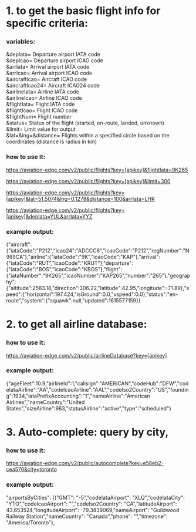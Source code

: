 # 1. to get the basic flight info for specific criteria:
### variables:
&depIata= Departure airport IATA code<br>
&depIcao= Departure airport ICAO code<br>
&arrIata= Arrival airport IATA code<br>
&arrIcao= Arrival airport ICAO code<br>
&aircraftIcao= Aircraft ICAO code<br>
&aircraftIcao24= Aircraft ICAO24 code<br>
&airlineIata= Airline IATA code<br>
&airlineIcao= Airline ICAO code<br>
&flightIata= Flight IATA code<br>
&flightIcao= Flight ICAO code<br>
&flightNum= Flight number<br>
&status= Status of the flight (started, en-route, landed, unknown)<br>
&limit= Limit value for output<br>
&lat=&lng=&distance= Flights within a specified circle based on the coordinates (distance is radius in km)<br>

### how to use it:
https://aviation-edge.com/v2/public/flights?key=[apikey]&flightIata=9K265

https://aviation-edge.com/v2/public/flights?key=[apikey]&limit=300

https://aviation-edge.com/v2/public/flights?key=[apikey]&lat=51.5074&lng=0.1278&distance=100&arrIata=LHR

https://aviation-edge.com/v2/public/flights?key=[apikey]&depIata=YUL&arrIata=YYZ

### example output:
{"aircraft":{"iataCode":"P212","icao24":"ADCCC6","icaoCode":"P212","regNumber":"N989CA"},"airline":{"iataCode":"9K","icaoCode":"KAP"},"arrival":{"iataCode":"RUT","icaoCode":"KRUT"},"departure":{"iataCode":"BOS","icaoCode":"KBOS"},"flight":{"iataNumber":"9K265","icaoNumber":"KAP265","number":"265"},"geography":{"altitude":2583.18,"direction":306.22,"latitude":42.95,"longitude":-71.89},"speed":{"horizontal":197.424,"isGround":0.0,"vspeed":0.0},"status":"en-route","system":{"squawk":null,"updated":1615577159}}

# 2. to get all airline database:

### how to use it:
https://aviation-edge.com/v2/public/airlineDatabase?key=[apikey]

### example output:
{"ageFleet":10.9,"airlineId":1,"callsign":"AMERICAN","codeHub":"DFW","codeIataAirline":"AA","codeIcaoAirline":"AAL","codeIso2Country":"US","founding":1934,"iataPrefixAccounting":"1","nameAirline":"American Airlines","nameCountry":"United States","sizeAirline":963,"statusAirline":"active","type":"scheduled"}

# 3. Auto-complete:  query by city, 

### how to use it:
https://aviation-edge.com/v2/public/autocomplete?key=e58eb2-cea570&city=toronto

### example output:
"airportsByCities": [{"GMT": "-5","codeIataAirport": "XLQ","codeIataCity": "YTO","codeIcaoAirport": "","codeIso2Country": "CA","latitudeAirport": 43.653524,"longitudeAirport": -79.3839069,"nameAirport": "Guildwood Railway Station","nameCountry": "Canada","phone": "","timezone": "America/Toronto"},
